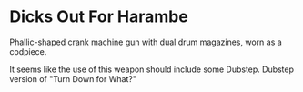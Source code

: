 Dicks Out For Harambe
=====================

Phallic-shaped crank machine gun with dual drum magazines, worn as a codpiece.

It seems like the use of this weapon should include some Dubstep.  Dubstep version of "Turn Down for What?"
